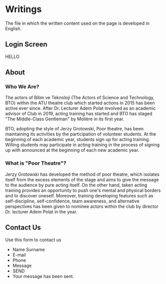 # Writings
The file in which the written content used on the page is developed in English.

## Login Screen
HELLO

## About

### Who We Are?
The actors of Bilim ve Teknoloji (The Actors of Science and Technology, BTO) within the ATU theatre club which started actions in 2015 has been active ever since. After Dr. Lecturer Adem Polat involved as an academic advisor of Club in 2019, acting training has started and BTO has staged "The Middle-Class Gentleman" by Molière in its first year. 

BTO, adopting the style of Jerzy Grotowski, Poor theatre, has been maintaining its activities by the participation of volunteer students. At the beginning of each academic year, students sign up for acting training. Willing students may participate in acting training in the process of signing up with announced at the beginning of each new academic year. 

### What is "Poor Theatre"?
Jerzy Grotowski has developed the method of poor theatre, which isolates itself from the excess elements of the stage and aims to give the message to the audience by pure acting itself. On the other hand, taken acting training provides an opportunity to push one's mental and physical borders and to discover oneself. Moreover, training developing features such as self-discipline, self-confidence, team awareness, and alternative perspectives has been given to nominee actors within the club by director Dr. lecturer Adem Polat in the year.

## Contact Us 
Use this form to contact us
* Name Surname
* E-mail
* Phone
* Message
* SEND
* Your message has been sent.